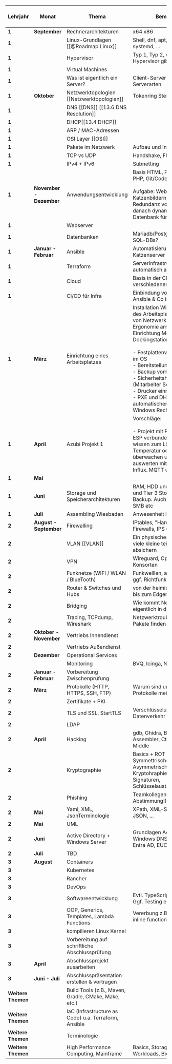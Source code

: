 | Lehrjahr           | Monat                        | Thema                                                | Bemerkung                                                                                                                                                                                                                                                                                                                                                                                      | Geschätzter Aufwand in PT |
| ------------------ | ---------------------------- | ---------------------------------------------------- | ---------------------------------------------------------------------------------------------------------------------------------------------------------------------------------------------------------------------------------------------------------------------------------------------------------------------------------------------------------------------------------------------- | ------------------------- |
| **1**              | **September**                | Rechnerarchitekturen                                 | x64 x86                                                                                                                                                                                                                                                                                                                                                                                        | 4 Wochen                  |
| **1**              |                              | Linux-Grundlagen [[@Roadmap Linux]]                  | Shell, dnf, apt, vim, ip, ssh, systemd, ...                                                                                                                                                                                                                                                                                                                                                    |                           |
| **1**              |                              | Hypervisor                                           | Typ 1, Typ 2, welche Hypervisor gibt es?                                                                                                                                                                                                                                                                                                                                                       |                           |
| **1**              |                              | Virtual Machines                                     |                                                                                                                                                                                                                                                                                                                                                                                                |                           |
| **1**              |                              | Was ist eigentlich ein Server?                       | Client-Server Konzept; Serverarten                                                                                                                                                                                                                                                                                                                                                             |                           |
| **1**              | **Oktober**                  | Netzwerktopologien [[Netzwerktopologien]]            | Tokenring Stern etc.                                                                                                                                                                                                                                                                                                                                                                           | 4 Wochen                  |
| **1**              |                              | DNS [[DNS]] [[13.6 DNS Resolution]]                  |                                                                                                                                                                                                                                                                                                                                                                                                |                           |
| **1**              |                              | DHCP[[13.4 DHCP]]                                    |                                                                                                                                                                                                                                                                                                                                                                                                |                           |
| **1**              |                              | ARP / MAC-Adressen                                   |                                                                                                                                                                                                                                                                                                                                                                                                |                           |
| **1**              |                              | OSI Layer [[OSI]]                                    |                                                                                                                                                                                                                                                                                                                                                                                                |                           |
| **1**              |                              | Pakete im Netzwerk                                   | Aufbau und Inhalt der Pakete                                                                                                                                                                                                                                                                                                                                                                   |                           |
| **1**              |                              | TCP vs UDP                                           | Handshake, Flow-control                                                                                                                                                                                                                                                                                                                                                                        |                           |
| **1**              |                              | IPv4 + IPv6                                          | Subnetting                                                                                                                                                                                                                                                                                                                                                                                     |                           |
| **1**              | **November - Dezember**      | Anwendungsentwicklung                                | Basis HTML, Python, Java, PHP, Git/Codehub  <br>  <br>Aufgabe: Website mit Katzenbildern, danach Redundanz vom Webserver,  <br>danach dynamik mit Datenbank für Katzenbilder                                                                                                                                                                                                                   | 6 Wochen                  |
| **1**              |                              | Webserver                                            |                                                                                                                                                                                                                                                                                                                                                                                                |                           |
| **1**              |                              | Datenbanken                                          | Mariadb/PostgreSQL/SQL/No-SQL-DBs?                                                                                                                                                                                                                                                                                                                                                             |                           |
| **1**              | **Januar - Februar**         | Ansible                                              | Automatisierung vom Katzenserver                                                                                                                                                                                                                                                                                                                                                               | 6 Wochen                  |
| **1  <br>**        |                              | Terraform                                            | Serverinfrastruktur automatisch aufsetzen                                                                                                                                                                                                                                                                                                                                                      |                           |
| **1  <br>**        |                              | Cloud                                                | Basis in der Cloud mit verschiedenen Ressourcen                                                                                                                                                                                                                                                                                                                                                |                           |
| **1  <br>**        |                              | CI/CD für Infra                                      | Einbindung von Terraform, Ansible & Co in GitLab CI                                                                                                                                                                                                                                                                                                                                            |                           |
| **1  <br>**        | **März**                     | Einrichtung eines Arbeitsplatzes                     | Installation Windows, Aufbau des Arbeitsplatzes, Patching von Netzwerk Kabeln, Ergonomie am Arbeitsplatz, Einrichtung Monitor, Dockingstation, ...<br><br>- Festplattenverschlüsselung im OS<br>- Bereitstellung von NAS<br>- Backup vom Windows<br>- Sicherheitshinweise (Mitarbeiter Schulung)<br>- Drucker einrichten<br>- PXE und DHCP zur automatischen Installation von Windows Rechnern | 4 Wochen                  |
| **1  <br>**        | **April**                    | Azubi Projekt 1                                      | Vorschläge:<br><br>- Projekt mit Raspberry oder ESP verbunden mit Basis wissen zum Löten. Ggf. Temperatur oder Luftqualität überwachen und dann Daten auswerten mit Grafana & Influx. MQTT und co.                                                                                                                                                                                             | 8 Wochen                  |
| **1  <br>**        | **Mai**                      |                                                      |                                                                                                                                                                                                                                                                                                                                                                                                |                           |
| **1  <br>**        | **Juni**                     | Storage und Speicherarchitekturen                    | RAM, HDD und SSD, Tier 1 und Tier 3 Storage und Backup. Auch Protokolle wie SMB etc                                                                                                                                                                                                                                                                                                            | 4 Wochen                  |
| **1**              | **Juli**                     | Assembling Wiesbaden                                 | Anwesenheit in Wiesbaden                                                                                                                                                                                                                                                                                                                                                                       | 2 Wochen                  |
| **2**              | **August - September  <br>** | Firewalling                                          | IPtables, "Hardware"-Firewalls, IPS und IDS                                                                                                                                                                                                                                                                                                                                                    | 6 Wochen                  |
| **2**              |                              | VLAN [[VLAN]]                                        | Ein physisches Netzwerk in viele kleine teilen und absichern                                                                                                                                                                                                                                                                                                                                   |                           |
| **2**              |                              | VPN                                                  | Wireguard, OpenVPN und Konsorten                                                                                                                                                                                                                                                                                                                                                               |                           |
| **2**              |                              | Funknetze (WIFI / WLAN / BlueTooth)                  | Funkwelllen, alles um Ghz und ggf. Richtfunk                                                                                                                                                                                                                                                                                                                                                   |                           |
| **2**              |                              | Router & Switches und Hubs                           | von der heimischen Fritzbox bis zum Edgerouter                                                                                                                                                                                                                                                                                                                                                 |                           |
| **2**              |                              | Bridging                                             | Wie kommt Netzwerk eigentlich in die VM rein?                                                                                                                                                                                                                                                                                                                                                  |                           |
| **2**              |                              | Tracing, TCPdump, Wireshark                          | Netzwerktroubleshooting, Pakete finden und verfolgen                                                                                                                                                                                                                                                                                                                                           |                           |
| **2**              | **Oktober - November**       | Vertriebs Innendienst                                |                                                                                                                                                                                                                                                                                                                                                                                                | 6 Wochen                  |
| **2**              |                              | Vertriebs Außendienst                                |                                                                                                                                                                                                                                                                                                                                                                                                |                           |
| **2**              | **Dezember**                 | Operational Services                                 |                                                                                                                                                                                                                                                                                                                                                                                                | 4 Wochen                  |
|                    |                              | Monitoring                                           | BVQ, Icinga, Nagios, SVAMon                                                                                                                                                                                                                                                                                                                                                                    |                           |
| **2**              | **Januar - Februar  <br>**   | Vorbereitung Zwischenprüfung                         |                                                                                                                                                                                                                                                                                                                                                                                                |                           |
| **2**              | **März  <br>**               | Protokolle (HTTP, HTTPS, SSH, FTP)                   | Warum sind unverschlüsselte Protokolle meistens schlecht?                                                                                                                                                                                                                                                                                                                                      | 2 Wochen                  |
| **2**              |                              | Zertifikate + PKI                                    |                                                                                                                                                                                                                                                                                                                                                                                                |                           |
| **2**              |                              | TLS und SSL, StartTLS                                | Verschlüsselung von Datenverkehr                                                                                                                                                                                                                                                                                                                                                               |                           |
| **2**              |                              | LDAP                                                 |                                                                                                                                                                                                                                                                                                                                                                                                |                           |
| **2**              | **April  <br>**              | Hacking                                              | gdb, Ghidra, Binary Ninja, Assembler, CtF, Man in the Middle                                                                                                                                                                                                                                                                                                                                   | 4 Wochen                  |
| **2**              |                              | Kryptographie                                        | Basics + ROT + Symmettrische / Asymmetrische / Hybride Kryptohraphie, Hashes und Signaturen, Schlüsselaustausch,                                                                                                                                                                                                                                                                               |                           |
| **2  <br>**        |                              | Phishing                                             | Teamkollegen phishen (nur in Abstimmung!)                                                                                                                                                                                                                                                                                                                                                      |                           |
| **2**              | **Mai**                      | Yaml, XML, JsonTerminologie                          | XPath, XML-Schema, YAML, JSON, ...                                                                                                                                                                                                                                                                                                                                                             | 2 Wochen                  |
| **2  <br>**        | **Mai  <br>**                | UML                                                  |                                                                                                                                                                                                                                                                                                                                                                                                | 2 Wochen                  |
| **2  <br>**        | **Juni  <br>**               | Active Directory + Windows Server                    | Grundlagen Active Directory, Windows DNS, DHCP, GPOs, Entra AD, EUC                                                                                                                                                                                                                                                                                                                            | 4 Wochen                  |
| **2**              | **Juli  <br>**               | TBD                                                  |                                                                                                                                                                                                                                                                                                                                                                                                | 2 Wochen                  |
| **3**              | **August  <br>**             | Containers                                           |                                                                                                                                                                                                                                                                                                                                                                                                | 4 Wochen                  |
| **3  <br>**        |                              | Kubernetes                                           |                                                                                                                                                                                                                                                                                                                                                                                                |                           |
| **3  <br>**        |                              | Rancher                                              |                                                                                                                                                                                                                                                                                                                                                                                                |                           |
| **3**              |                              | DevOps                                               |                                                                                                                                                                                                                                                                                                                                                                                                |                           |
| **3**              |                              | Softwareentwicklung                                  | Evtl. TypeScript oder Python? Ggf. Testing einbringen                                                                                                                                                                                                                                                                                                                                          |                           |
| **3**              |                              | OOP, Generics, Templates, Lambda Functions           | Vererbung z.B. mit C, C++, inline functions etc.                                                                                                                                                                                                                                                                                                                                               | 2 Wochen                  |
| **3  <br>**        |                              | kompilieren Linux Kernel                             |                                                                                                                                                                                                                                                                                                                                                                                                |                           |
| **3  <br>**        |                              | Vorbereitung auf schriftliche Abschlussprüfung       |                                                                                                                                                                                                                                                                                                                                                                                                |                           |
| **3  <br>**        | **April**                    | Abschlussprojekt ausarbeiten                         |                                                                                                                                                                                                                                                                                                                                                                                                |                           |
| **3  <br>**        | **Juni - Juli**              | Abschlusspräsentation erstellen & vortragen          |                                                                                                                                                                                                                                                                                                                                                                                                |                           |
| **Weitere Themen** |                              | Build Tools (z.B., Maven, Gradle, CMake, Make, etc.) |                                                                                                                                                                                                                                                                                                                                                                                                |                           |
| **Weitere Themen** |                              | IaC (Infrastructure as Code) u.a. Terraform, Ansible |                                                                                                                                                                                                                                                                                                                                                                                                |                           |
| **Weitere Themen** |                              | Terminologie                                         |                                                                                                                                                                                                                                                                                                                                                                                                |                           |
| **Weitere Themen** |                              | High Performance Computing, Mainframe                | Basics, Storageanbindungen, Workloads, BigData                                                                                                                                                                                                                                                                                                                                                 |                           |
